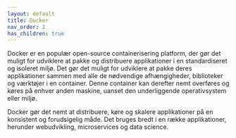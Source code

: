 ```yaml
---
layout: default
title: Docker
nav_order: 2
has_children: true
---
```


Docker er en populær open-source containerisering platform, der gør det muligt for udviklere at pakke og distribuere applikationer i en standardiseret og isoleret miljø. Det gør det muligt for udviklere at pakke deres applikationer sammen med alle de nødvendige afhængigheder, biblioteker og værktøjer i en container. Denne container kan derefter nemt overføres og køres på enhver anden maskine, uanset den underliggende operativsystem eller miljø.

Docker gør det nemt at distribuere, køre og skalere applikationer på en konsistent og forudsigelig måde. Det bruges bredt i en række applikationer, herunder webudvikling, microservices og data science.